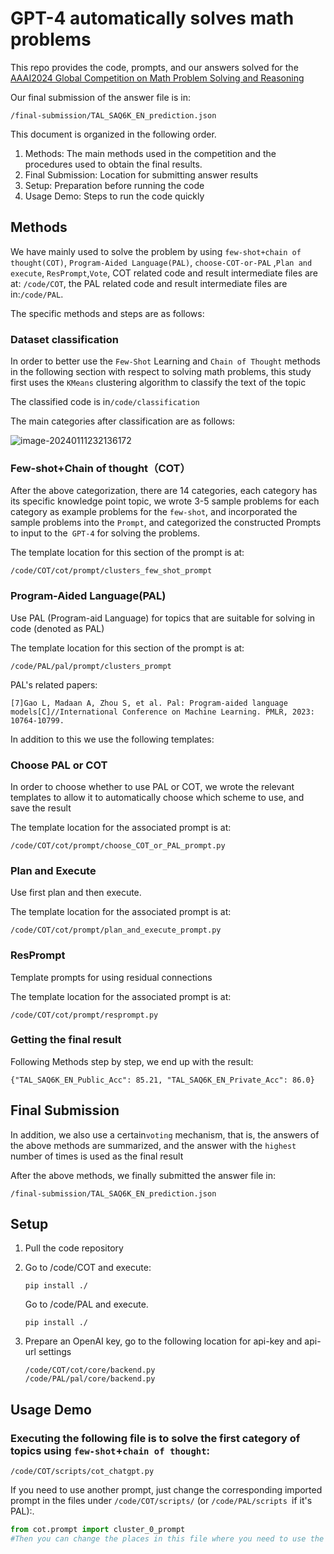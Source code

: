 # GPT-4 automatically solves math problems

This repo provides the code, prompts, and our answers solved for the [AAAI2024 Global Competition on Math Problem Solving and Reasoning](https://ai4ed.cc/competitions/aaai2024competition)

Our final submission of the answer file is in:

```
/final-submission/TAL_SAQ6K_EN_prediction.json
```

This document is organized in the following order.

1. Methods: The main methods used in the competition and the procedures used to obtain the final results.
2. Final Submission: Location for submitting answer results
3. Setup: Preparation before running the code
4. Usage Demo: Steps to run the code quickly

## Methods

We have mainly used to solve the problem by using `few-shot+chain of thought(COT)`, `Program-Aided Language(PAL)`, `choose-COT-or-PAL` ,`Plan and execute`, `ResPrompt`,`Vote`, COT related code and result intermediate files are at: `/code/COT`, the PAL related code and result intermediate files are in:`/code/PAL`.

The specific methods and steps are as follows:

### Dataset classification

In order to better use the `Few-Shot` Learning and `Chain of Thought` methods in the following section with respect to solving math problems, this study first uses the `KMeans` clustering algorithm to classify the text of the topic

The classified code is in`/code/classification`

The main categories after classification are as follows:

![image-20240111232136172](C:\Users\zhy19\AppData\Roaming\Typora\typora-user-images\image-20240111232136172.png)

### Few-shot+Chain of thought（COT）

After the above categorization, there are 14 categories, each category has its specific knowledge point topic, we wrote 3-5 sample problems for each category as example problems for the `few-shot`, and incorporated the sample problems into the `Prompt`, and categorized the constructed Prompts to input to the` GPT-4` for solving the problems.

The template location for this section of the prompt is at:

```
/code/COT/cot/prompt/clusters_few_shot_prompt
```

### Program-Aided Language(PAL)

Use PAL (Program-aid Language) for topics that are suitable for solving in code (denoted as PAL)

The template location for this section of the prompt is at:

```
/code/PAL/pal/prompt/clusters_prompt
```

PAL's related papers:

```
[7]Gao L, Madaan A, Zhou S, et al. Pal: Program-aided language models[C]//International Conference on Machine Learning. PMLR, 2023: 10764-10799.
```

In addition to this we use the following templates:

### Choose PAL or COT

In order to choose whether to use PAL or COT, we wrote the relevant templates to allow it to automatically choose which scheme to use, and save the result

The template location for the associated prompt is at:

```
/code/COT/cot/prompt/choose_COT_or_PAL_prompt.py
```

### Plan and Execute

Use first plan and then execute.

The template location for the associated prompt is at:

```
/code/COT/cot/prompt/plan_and_execute_prompt.py
```

### ResPrompt

Template prompts for using residual connections

The template location for the associated prompt is at:

```
/code/COT/cot/prompt/resprompt.py
```

### Getting the final result

Following Methods step by step, we end up with the result:

```
{"TAL_SAQ6K_EN_Public_Acc": 85.21, "TAL_SAQ6K_EN_Private_Acc": 86.0}
```

## Final Submission

In addition, we also use a certain`voting` mechanism, that is, the answers of the above methods are summarized, and the answer with the `highest` number of times is used as the final result

After the above methods, we finally submitted the answer file in:

```
/final-submission/TAL_SAQ6K_EN_prediction.json
```

## Setup

1. Pull the code repository

2. Go to /code/COT and execute:

   ```
   pip install ./
   ```

   Go to /code/PAL and execute.

   ```
   pip install ./
   ```

3. Prepare an OpenAI key, go to the following location for api-key and api-url settings

   ```
   /code/COT/cot/core/backend.py
   /code/PAL/pal/core/backend.py
   ```

## Usage Demo

### Executing the following file is to solve the first category of topics using `few-shot`+`chain of thought`:

```
/code/COT/scripts/cot_chatgpt.py
```

If you need to use another prompt, just change the corresponding imported prompt in the files under `/code/COT/scripts/` (or `/code/PAL/scripts `if it's PAL):.

```python
from cot.prompt import cluster_0_prompt
#Then you can change the places in this file where you need to use the prompt.
```
